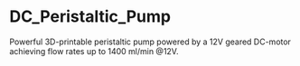 # DC_Peristaltic_Pump
Powerful 3D-printable peristaltic pump powered by a 12V geared DC-motor achieving flow rates up to 1400 ml/min @12V.
